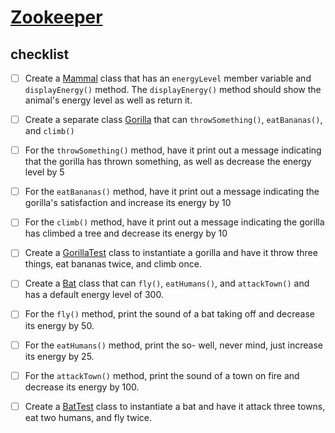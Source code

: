 # [Zookeeper](https://login.codingdojo.com/m/315/9381/64445)

## checklist

- [ ] Create a [Mammal](Mammal.java) class that has an `energyLevel` member variable and `displayEnergy()` method. The `displayEnergy()` method should show the animal's energy level as well as return it.

- [ ] Create a separate class [Gorilla](Gorilla.java) that can `throwSomething()`, `eatBananas()`, and `climb()`

- [ ] For the `throwSomething()` method, have it print out a message indicating that the gorilla has thrown something, as well as decrease the energy level by 5

- [ ] For the `eatBananas()` method, have it print out a message indicating the gorilla's satisfaction and increase its energy by 10

- [ ] For the `climb()` method, have it print out a message indicating the gorilla has climbed a tree and decrease its energy by 10

- [ ] Create a [GorillaTest](GorillaTest.java) class to instantiate a gorilla and have it throw three things, eat bananas twice, and climb once.

- [ ] Create a [Bat](Bat.java) class that can `fly()`, `eatHumans()`, and `attackTown()` and has a default energy level of 300.

- [ ] For the `fly()` method, print the sound of a bat taking off and decrease its energy by 50.

- [ ] For the `eatHumans()` method, print the so- well, never mind, just increase its energy by 25.

- [ ] For the `attackTown()` method, print the sound of a town on fire and decrease its energy by 100.

- [ ] Create a [BatTest](BatTest.java) class to instantiate a bat and have it attack three towns, eat two humans, and fly twice.


